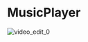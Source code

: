 # MusicPlayer
 ![video_edit_0](https://user-images.githubusercontent.com/49489211/129954728-08fd16d2-554c-4b8a-a93b-4b3c0cc629fa.gif)

